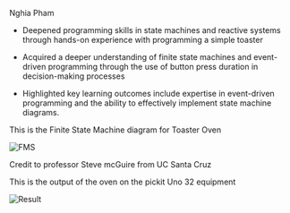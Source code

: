 Nghia Pham

 - Deepened programming skills in state machines and reactive systems through hands-on experience with programming a simple toaster
 
 - Acquired a deeper understanding of finite state machines and event-driven programming through the use of button press duration in decision-making processes
 
 - Highlighted key learning outcomes include expertise in event-driven programming and the ability to effectively implement state machine diagrams.

This is the Finite State Machine diagram for Toaster Oven

![FMS](https://user-images.githubusercontent.com/103624639/216801828-ea5e3f8b-18c0-43cc-9f69-65eaa5c1479c.PNG)

Credit to professor Steve mcGuire from UC Santa Cruz

This is the output of the oven on the pickit Uno 32 equipment

![Result](https://user-images.githubusercontent.com/103624639/216801913-e1fb6634-b87c-45e8-9136-4174e31aa4e7.PNG)

 
